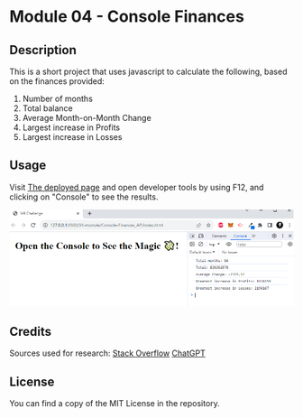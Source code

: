 # Module 04 - Console Finances

## Description 

This is a short project that uses javascript to calculate the following, based on the finances provided:

1. Number of months
2. Total balance
3. Average Month-on-Month Change
4. Largest increase in Profits
5. Largest increase in Losses


## Usage 

Visit [The deployed page](https://lxpap.github.io/Console-Finances_AP/) and open developer tools by using F12, and clicking on "Console" to see the results.

![Screenshot of deployed app](./images/Console_Finances_AP.PNG)


## Credits

Sources used for research:
[Stack Overflow](https://stackoverflow.com/)
[ChatGPT](https://chat.openai.com/)

## License

You can find a copy of the MIT License in the repository.

